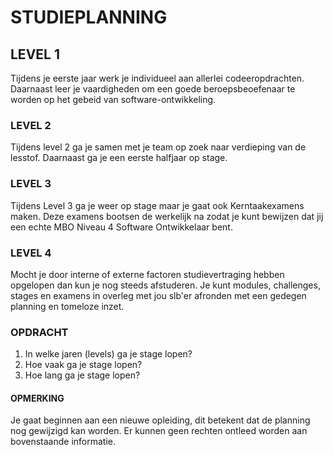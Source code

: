 # STUDIEPLANNING

## LEVEL 1

Tijdens je eerste jaar werk je individueel aan allerlei codeeropdrachten. Daarnaast leer je vaardigheden om een goede beroepsbeoefenaar te worden op het gebeid van software-ontwikkeling.

### LEVEL 2

Tijdens level 2 ga je samen met je team op zoek naar verdieping van de lesstof. Daarnaast ga je een eerste halfjaar op stage.

### LEVEL 3

Tijdens Level 3 ga je weer op stage maar je gaat ook Kerntaakexamens maken. Deze examens bootsen de werkelijk na zodat je kunt bewijzen dat jij een echte MBO Niveau 4 Software Ontwikkelaar bent.

### LEVEL 4

Mocht je door interne of externe factoren studievertraging hebben opgelopen dan kun je nog steeds afstuderen. Je kunt modules, challenges, stages en examens in overleg met jou slb'er afronden met een gedegen planning en tomeloze inzet.

### OPDRACHT

1. In welke jaren (levels) ga je stage lopen?
2. Hoe vaak ga je stage lopen?
3. Hoe lang ga je stage lopen?

#### OPMERKING

Je gaat beginnen aan een nieuwe opleiding, dit betekent dat de planning nog gewijzigd kan worden. Er kunnen geen rechten ontleed worden aan bovenstaande informatie.

<!--- ------------ DIT COMMENTAAR LATEN STAAN AUB ------------
------------------ ------------------------------ ------------
------------------ eagle ref:44991616
------------------ ------------------------------ ------------
------------------ DIT COMMENTAAR LATEN STAAN AUB -------- -->